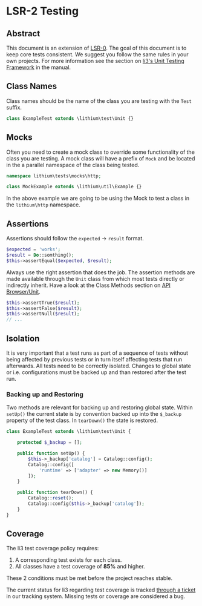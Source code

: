 # LSR-2 Testing

## Abstract

This document is an extension of [LSR-0](LSR-0-coding). The goal of this document is to keep core tests consistent. We suggest you follow the same rules in your own projects. For more information see the section on [li3's Unit Testing Framework](http://li3.me/docs/manual/quality-code/testing.wiki) in the manual.

## Class Names

Class names should be the name of the class you are testing with the `Test` suffix.

```php
class ExampleTest extends \lithium\test\Unit {}
```

## Mocks

Often you need to create a mock class to override some functionality of the class you are testing. A mock class will have a prefix of `Mock` and be located in the a parallel namespace of the class being tested. 

```php
namespace lithium\tests\mocks\http;

class MockExample extends \lithium\util\Example {}
```

In the above example we are going to be using the Mock to test a class in the `lithium\http` namespace.

## Assertions

Assertions should follow the `expected` -> `result` format.

```php
$expected = 'works';
$result = Do::somthing();
$this->assertEqual($expected, $result);
```

Always use the right assertion that does the job. The assertion methods are made available through the `Unit` class from which most tests directly or indirectly inherit. Have a look at the Class Methods section on [API Browser/Unit](http://li3.me/docs/lithium/test/Unit).

```php
$this->assertTrue($result);
$this->assertFalse($result);
$this->assertNull($result);
// ...
```

## Isolation 

It is very important that a test runs as part of a sequence of tests without being affected by previous tests or in turn itself affecting tests that run afterwards. All tests need to be correctly isolated. Changes to global state or i.e. configurations must be backed up and than restored after the test run.  

### Backing up and Restoring

Two methods are relevant for backing up and restoring global state. Within `setUp()` the current state is by convention backed up into the `$_backup` property of the test class. In `tearDown()` the state is restored.

```php
class ExampleTest extends \lithium\test\Unit {

    protected $_backup = [];

    public function setUp() {
        $this->_backup['catalog'] = Catalog::config();
        Catalog::config([
            'runtime' => ['adapter' => new Memory()]
        ]);
    }

    public function tearDown() {
        Catalog::reset();
        Catalog::config($this->_backup['catalog']);
    }
}
```

## Coverage

The li3 test coverage policy requires:

1. A corresponding test exists for each class.
2. All classes have a test coverage of **85%** and higher.

These 2 conditions must be met before the project reaches stable. 

The current status for li3 regarding test coverage is tracked [through a ticket](https://github.com/UnionOfRAD/lithium/issues/17) in our tracking system. Missing tests or coverage are considered a bug.

